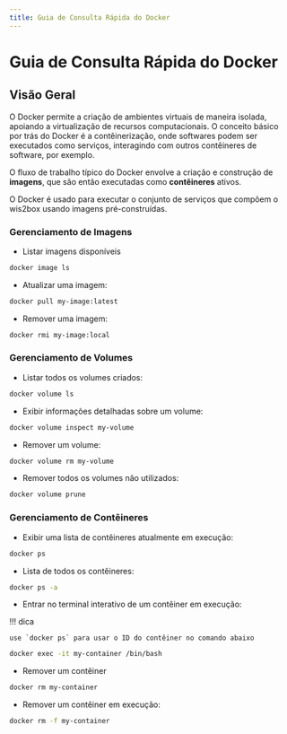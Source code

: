 ```yaml
---
title: Guia de Consulta Rápida do Docker
---
```


# Guia de Consulta Rápida do Docker

## Visão Geral

O Docker permite a criação de ambientes virtuais de maneira isolada, apoiando a virtualização de recursos computacionais. O conceito básico por trás do Docker é a contêinerização,
onde softwares podem ser executados como serviços, interagindo com outros contêineres de software, por exemplo.

O fluxo de trabalho típico do Docker envolve a criação e construção de **imagens**, que são então executadas como **contêineres** ativos.

O Docker é usado para executar o conjunto de serviços que compõem o wis2box usando imagens pré-construídas.

### Gerenciamento de Imagens

* Listar imagens disponíveis

```bash
docker image ls
```

* Atualizar uma imagem:

```bash
docker pull my-image:latest
```

* Remover uma imagem:

```bash
docker rmi my-image:local
```

### Gerenciamento de Volumes

* Listar todos os volumes criados:

```bash
docker volume ls
```

* Exibir informações detalhadas sobre um volume:

```bash
docker volume inspect my-volume
```

* Remover um volume:

```bash
docker volume rm my-volume
```

* Remover todos os volumes não utilizados:

```bash
docker volume prune
```

### Gerenciamento de Contêineres

* Exibir uma lista de contêineres atualmente em execução:

```bash
docker ps
```

* Lista de todos os contêineres:

```bash
docker ps -a
```

* Entrar no terminal interativo de um contêiner em execução:


!!! dica

    use `docker ps` para usar o ID do contêiner no comando abaixo

```bash
docker exec -it my-container /bin/bash
```

* Remover um contêiner

```bash
docker rm my-container
```

* Remover um contêiner em execução:

```bash
docker rm -f my-container
```

